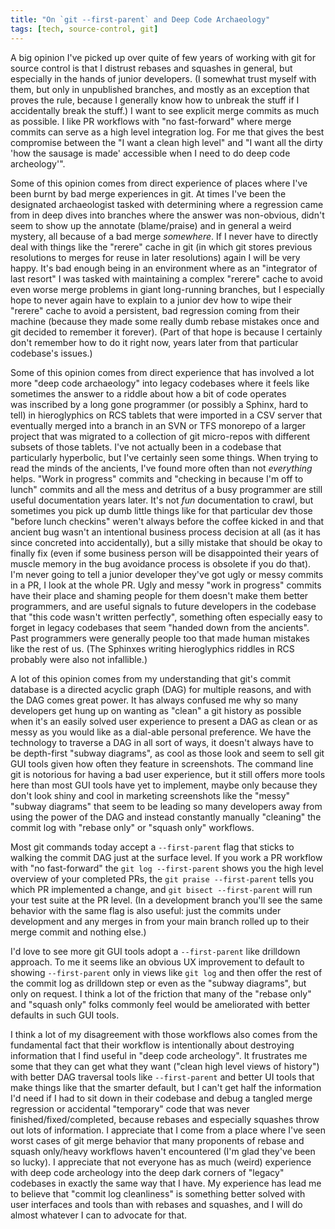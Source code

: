 ```yaml
---
title: "On `git --first-parent` and Deep Code Archaeology"
tags: [tech, source-control, git]
---
```


A big opinion I've picked up over quite of few years of working with
git for source control is that I distrust rebases and squashes in
general, but especially in the hands of junior developers. (I somewhat
trust myself with them, but only in unpublished branches, and mostly as
an exception that proves the rule, because I generally know how to
unbreak the stuff if I accidentally break the stuff.) I want to see
explicit merge commits as much as possible. I like PR workflows with
"no fast-forward" where merge commits can serve as a high level
integration log. For me that gives the best compromise between the "I
want a clean high level" and "I want all the dirty 'how the sausage is
made' accessible when I need to do deep code archeology'".

Some of this opinion comes from direct experience of places where I've
been burnt by bad merge experiences in git. At times I've been the
designated archaeologist tasked with determining where a regression
came from in deep dives into branches where the answer was
non-obvious, didn't seem to show up the annotate (blame/praise) and in
general a weird mystery, all because of a bad merge _somewhere_. If I
never have to directly deal with things like the "rerere" cache in git
(in which git stores previous resolutions to merges for reuse in later
resolutions) again I will be very happy. It's bad enough being in an
environment where as an "integrator of last resort" I was tasked with
maintaining a complex "rerere" cache to avoid even worse merge
problems in giant long-running branches, but I especially hope to
never again have to explain to a junior dev how to wipe their "rerere"
cache to avoid a persistent, bad regression coming from their machine
(because they made some really dumb rebase mistakes once and git decided
to remember it forever). (Part of that hope is because I certainly don't
remember how to do it right now, years later from that particular
codebase's issues.)

Some of this opinion comes from direct experience that has involved a
lot more "deep code archaeology" into legacy codebases where it feels
like sometimes the answer to a riddle about how a bit of code operates
was inscribed by a long gone programmer (or possibly a Sphinx, hard
to tell) in hieroglyphics on RCS tablets that were imported in a CSV
server that eventually merged into a branch in an SVN or TFS monorepo
of a larger project that was migrated to a collection of git
micro-repos with different subsets of those tablets. I've not actually
been in a codebase that particularly hyperbolic, but I've certainly
seen some things. When trying to read the minds of the ancients, I've
found more often than not *everything* helps. "Work in progress" commits
and "checking in because I'm off to lunch" commits and all the mess
and detritus of a busy programmer are still useful documentation years
later. It's not *fun* documentation to crawl, but sometimes you pick up
dumb little things like for that particular dev those "before lunch
checkins" weren't always before the coffee kicked in and that ancient
bug wasn't an intentional business process decision at all (as it has
since concreted into accidentally), but a silly mistake that should be
okay to finally fix (even if some business person will be disappointed
their years of muscle memory in the bug avoidance process is obsolete
if you do that). I'm never going to tell a junior developer they've
got ugly or messy commits in a PR, I look at the whole PR. Ugly and
messy "work in progress" commits have their place and shaming people
for them doesn't make them better programmers, and are useful signals
to future developers in the codebase that "this code wasn't written
perfectly", something often especially easy to forget in legacy codebases
that seem "handed down from the ancients". Past programmers were
generally people too that made human mistakes like the rest of us.
(The Sphinxes writing hieroglyphics riddles in RCS probably were also
not infallible.)

A lot of this opinion comes from my understanding that git's commit
database is a directed acyclic graph (DAG) for multiple reasons, and
with the DAG comes great power. It has always confused me why so many
developers get hung up on wanting as "clean" a git history as possible
when it's an easily solved user experience to present a DAG as clean
or as messy as you would like as a dial-able personal preference. We
have the technology to traverse a DAG in all sort of ways, it doesn't
always have to be depth-first "subway diagrams", as cool as those look
and seem to sell git GUI tools given how often they feature in
screenshots. The command line git is notorious for having a bad user
experience, but it still offers more tools here than most GUI tools
have yet to implement, maybe only because they don't look shiny and
cool in marketing screenshots like the "messy" "subway diagrams" that
seem to be leading so many developers away from using the power of the
DAG and instead constantly manually "cleaning" the commit log with
"rebase only" or "squash only" workflows.

Most git commands today accept a `--first-parent` flag that sticks to
walking the commit DAG just at the surface level. If you work a PR
workflow with "no fast-forward" the `git log --first-parent` shows you
the high level overview of your completed PRs, the `git praise
--first-parent` tells you which PR implemented a change, and `git bisect
--first-parent` will run your test suite at the PR level. (In a
development branch you'll see the same behavior with the same flag is
also useful: just the commits under development and any merges in from
your main branch rolled up to their merge commit and nothing else.)

I'd love to see more git GUI tools adopt a `--first-parent` like
drilldown approach. To me it seems like an obvious UX improvement to
default to showing `--first-parent` only in views like `git log` and then
offer the rest of the commit log as drilldown step or even as the
"subway diagrams", but only on request. I think a lot of the friction
that many of the "rebase only" and "squash only" folks commonly feel
would be ameliorated with better defaults in such GUI tools.

I think a lot of my disagreement with those workflows also comes from
the fundamental fact that their workflow is intentionally about
destroying information that I find useful in "deep code archeology".
It frustrates me some that they can get what they want ("clean high
level views of history") with better DAG traversal tools like
`--first-parent` and better UI tools that make things like that the
smarter default, but I can't get half the information I'd need if
I had to sit down in their codebase and debug a tangled merge
regression or accidental "temporary" code that was never
finished/fixed/completed, because rebases and especially squashes
throw out lots of information. I appreciate that I come from a place
where I've seen worst cases of git merge behavior that many proponents
of rebase and squash only/heavy workflows haven't encountered (I'm
glad they've been so lucky). I appreciate that not everyone has as
much (weird) experience with deep code archeology into the deep dark
corners of "legacy" codebases in exactly the same way that I have. My
experience has lead me to believe that "commit log cleanliness" is
something better solved with user interfaces and tools than with
rebases and squashes, and I will do almost whatever I can to advocate
for that.
